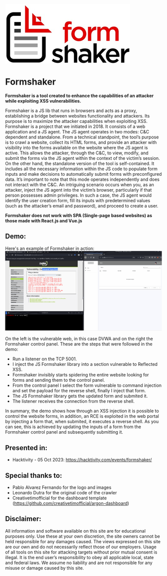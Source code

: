
![DVWA](https://github.com/michyweb/formshaker/blob/main/agent/images/logo1.jpg?raw=true)

# Formshaker

**Formshaker is a tool created to enhance the capabilities of an attacker while exploiting XSS vulnerabilities.**

Formshaker is a JS lib that runs in browsers and acts as a proxy, establishing a bridge between websites functionality and attackers. Its purpose is to maximize the attacker capabilities when exploiting XSS. Formshaker is a project that we initiated in 2018. It consists of a web application and a JS agent. The JS agent operates in two modes: C&C dependent and standalone. From a technical standpoint, the tool’s purpose is to crawl a website, collect its HTML forms, and provide an attacker with visibility into the forms available on the website where the JS agent is active. This allows the attacker, through the C&C, to view, modify, and submit the forms via the JS agent within the context of the victim’s session. On the other hand, the standalone version of the tool is self-contained. It includes all the necessary information within the JS code to populate form inputs and make decisions to automatically submit forms with preconfigured data. It’s important to note that this mode operates independently and does not interact with the C&C. An intriguing scenario occurs when you, as an attacker, inject the JS agent into the victim’s browser, particularly if that person possesses admin privileges. In such a case, the JS agent would identify the user creation form, fill its inputs with predetermined values (such as the attacker’s email and password), and proceed to create a user.



**Formshaker does not work with SPA (Single-page based websites) as those made with React.js and Vue.js**


## Demo:

Here's an example of Formshaker in action:
![DVWA](https://github.com/michyweb/formshaker/blob/main/agent/images/demo-dvwa.gif?raw=true)

On the left is the vulnerable web, in this case DVWA and on the right the Formshaker control panel. These are the steps that were followed in the demo:
* Run a listener on the TCP 5001.
* I inject the JS Formshaker library into a section vulnerable to Reflected XSS.
* Formshaker invisibly starts spidering the entire website looking for forms and sending them to the control panel.
* From the control panel I select the form vulnerable to command injection and set the payload for the reverse shell, finally I inject that form.
* The JS Formshaker library gets the updated form and submited it.
* The listener receives the connection from the reverse shell.

In summary, the demo shows how through an XSS injection it is possible to control the website forms, in addition, an RCE is exploited in the web portal by injecting a form that, when submited, it executes a reverse shell. As you can see, this is achieved by updating the inputs of a form from the Formshaker control panel and subsequently submitting it.

## Presented in:
- Hacktivity - 05 Oct 2023: https://hacktivity.com/events/formshaker/ 

## Special thanks to: 
- Pablo Alvarez Fernando for the logo and images
- Leonardo Dutra for the original code of the crawler
- Creativetimofficial for the dashboard template (https://github.com/creativetimofficial/argon-dashboard)

## Disclaimer:

All information and software available on this site are for educational purposes only. Use these at your own discretion, the site owners cannot be held responsible for any damages caused. The views expressed on this site are our own and do not necessarily reflect those of our employers.
Usage of all tools on this site for attacking targets without prior mutual consent is illegal. It is the end user’s responsibility to obey all applicable local, state and federal laws. We assume no liability and are not responsible for any misuse or damage caused by this site.
